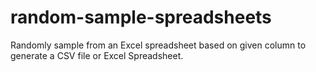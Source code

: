 # random-sample-spreadsheets
Randomly sample from an Excel spreadsheet based on given column to generate a CSV file or Excel Spreadsheet.
